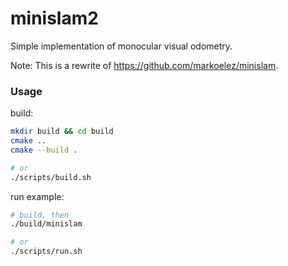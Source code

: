# minislam2

Simple implementation of monocular visual odometry.

Note: This is a rewrite of https://github.com/markoelez/minislam.

### Usage

build:
```sh
mkdir build && cd build
cmake ..
cmake --build .

# or
./scripts/build.sh
```

run example:
```sh
# build, then
./build/minislam

# or
./scripts/run.sh
```